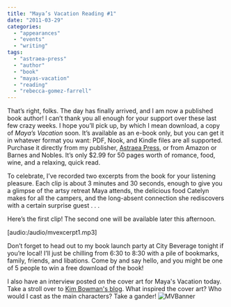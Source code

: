 ```yaml
---
title: "Maya’s Vacation Reading #1"
date: "2011-03-29"
categories:
  - "appearances"
  - "events"
  - "writing"
tags:
  - "astraea-press"
  - "author"
  - "book"
  - "mayas-vacation"
  - "reading"
  - "rebecca-gomez-farrell"
---
```


That’s right, folks. The day has finally arrived, and I am now a published book author! I can’t thank you all enough for your support over these last few crazy weeks. I hope you’ll pick up, by which I mean download, a copy of _Maya’s Vacation_ soon. It’s available as an e-book only, but you can get it in whatever format you want: PDF, Nook, and Kindle files are all supported. Purchase it directly from my publisher, [Astraea Press](http://www.astraeapress.com/#ecwid:category=662245&mode=product&product=3028832), or from Amazon or Barnes and Nobles. It’s only $2.99 for 50 pages worth of romance, food, wine, and a relaxing, quick read.

To celebrate, I’ve recorded two excerpts from the book for your listening pleasure. Each clip is about 3 minutes and 30 seconds, enough to give you a glimpse of the artsy retreat Maya attends, the delicious food Catelyn makes for all the campers, and the long-absent connection she rediscovers with a certain surprise guest . . .

Here’s the first clip! The second one will be available later this afternoon.

\[audio:/audio/mvexcerpt1.mp3\]

Don’t forget to head out to my book launch party at City Beverage tonight if you’re local! I’ll just be chilling from 6:30 to 8:30 with a pile of bookmarks, family, friends, and libations. Come by and say hello, and you might be one of 5 people to win a free download of the book!

I also have an interview posted on the cover art for Maya's Vacation today. Take a stroll over to [Kim Bowman's blog](http://kimbowmanauthor.blogspot.com/). What inspired the cover art? Who would I cast as the main characters? Take a gander! ![MVBanner](https://d2ypg8o05lff0b.cloudfront.net/wp-content/uploads/sites/3/2011/03/MVBanner1.jpg)
